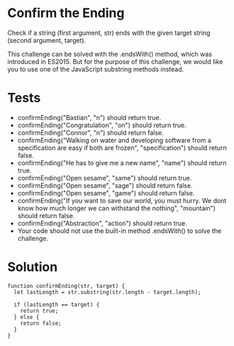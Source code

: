# Confirm the Ending

Check if a string (first argument, str) ends with the given target string (second argument, target).

This challenge can be solved with the .endsWith() method, which was introduced in ES2015. But for the purpose of this challenge, we would like you to use one of the JavaScript substring methods instead.

# Tests

- confirmEnding("Bastian", "n") should return true.
- confirmEnding("Congratulation", "on") should return true.
- confirmEnding("Connor", "n") should return false.
- confirmEnding("Walking on water and developing software from a specification are easy if both are frozen", "specification") should return false.
- confirmEnding("He has to give me a new name", "name") should return true.
- confirmEnding("Open sesame", "same") should return true.
- confirmEnding("Open sesame", "sage") should return false.
- confirmEnding("Open sesame", "game") should return false.
- confirmEnding("If you want to save our world, you must hurry. We dont know how much longer we can withstand the nothing", "mountain") should return false.
- confirmEnding("Abstraction", "action") should return true.
- Your code should not use the built-in method .endsWith() to solve the challenge.


# Solution

```
function confirmEnding(str, target) {
  let lastLength = str.substring(str.length - target.length);

  if (lastLength == target) {
    return true;
  } else {
    return false;
  }
}
```